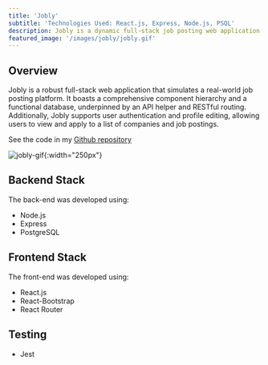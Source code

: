 ```yaml
---
title: 'Jobly'
subtitle: 'Technologies Used: React.js, Express, Node.js, PSQL'
description: Jobly is a dynamic full-stack job posting web application featuring a comprehensive component hierarchy, functional database, RESTful routing, user authentication, and user profile management.
featured_image: '/images/jobly/jobly.gif'
---
```


## Overview

Jobly is a robust full-stack web application that simulates a real-world job posting platform. It boasts a comprehensive component hierarchy and a functional database, underpinned by an API helper and RESTful routing. Additionally, Jobly supports user authentication and profile editing, allowing users to view and apply to a list of companies and job postings.

See the code in my [Github repository](https://github.com/mlauren77/Jobly/tree/deploy)

![jobly-gif](/images/jobly/jobly.gif){:width="250px"}

## Backend Stack

The back-end was developed using:

* Node.js
* Express
* PostgreSQL

## Frontend Stack

The front-end was developed using:

* React.js
* React-Bootstrap
* React Router

## Testing

* Jest
